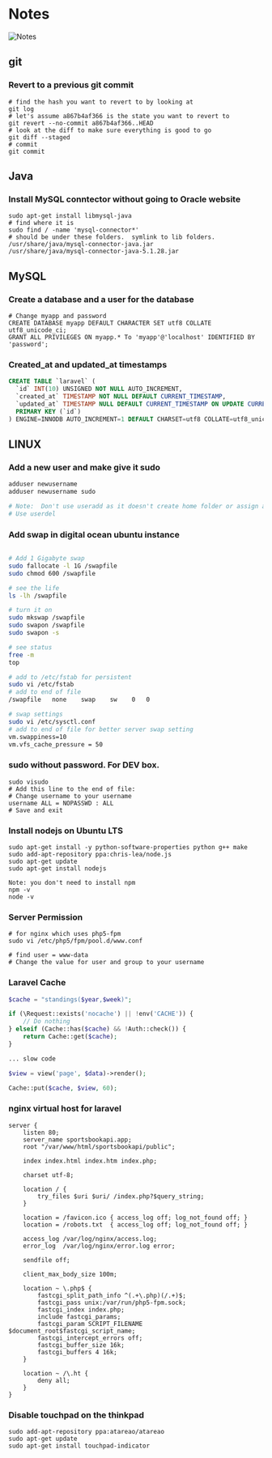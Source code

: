 # Notes

![Notes](http://i.imgur.com/RzbnCFM.jpg)

## git

### Revert to a previous git commit

```
# find the hash you want to revert to by looking at 
git log
# let's assume a867b4af366 is the state you want to revert to
git revert --no-commit a867b4af366..HEAD
# look at the diff to make sure everything is good to go
git diff --staged
# commit
git commit
```

## Java

### Install MySQL conntector without going to Oracle website

```
sudo apt-get install libmysql-java
# find where it is
sudo find / -name 'mysql-connector*'
# should be under these folders.  symlink to lib folders.
/usr/share/java/mysql-connector-java.jar
/usr/share/java/mysql-connector-java-5.1.28.jar
```

## MySQL

### Create a database and a user for the database

```
# Change myapp and password
CREATE DATABASE myapp DEFAULT CHARACTER SET utf8 COLLATE utf8_unicode_ci;
GRANT ALL PRIVILEGES ON myapp.* To 'myapp'@'localhost' IDENTIFIED BY 'password';
```

### Created_at and updated_at timestamps

```sql
CREATE TABLE `laravel` (
  `id` INT(10) UNSIGNED NOT NULL AUTO_INCREMENT,
  `created_at` TIMESTAMP NOT NULL DEFAULT CURRENT_TIMESTAMP,
  `updated_at` TIMESTAMP NULL DEFAULT CURRENT_TIMESTAMP ON UPDATE CURRENT_TIMESTAMP,
  PRIMARY KEY (`id`)
) ENGINE=INNODB AUTO_INCREMENT=1 DEFAULT CHARSET=utf8 COLLATE=utf8_unicode_ci;
```

## LINUX

### Add a new user and make give it sudo
```bash
adduser newusername
adduser newusername sudo

# Note:  Don't use useradd as it doesn't create home folder or assign a password to the user.
# Use userdel 
```

### Add swap in digital ocean ubuntu instance

```bash

# Add 1 Gigabyte swap
sudo fallocate -l 1G /swapfile
sudo chmod 600 /swapfile

# see the life
ls -lh /swapfile

# turn it on
sudo mkswap /swapfile
sudo swapon /swapfile
sudo swapon -s

# see status
free -m
top

# add to /etc/fstab for persistent
sudo vi /etc/fstab
# add to end of file
/swapfile   none    swap    sw    0   0

# swap settings
sudo vi /etc/sysctl.conf
# add to end of file for better server swap setting
vm.swappiness=10
vm.vfs_cache_pressure = 50

```

### sudo without password.  For DEV box.

```
sudo visudo
# Add this line to the end of file: 
# Change username to your username
username ALL = NOPASSWD : ALL
# Save and exit
```

### Install nodejs on Ubuntu LTS

```
sudo apt-get install -y python-software-properties python g++ make
sudo add-apt-repository ppa:chris-lea/node.js
sudo apt-get update
sudo apt-get install nodejs

Note: you don't need to install npm
npm -v
node -v
```

### Server Permission

```
# for nginx which uses php5-fpm
sudo vi /etc/php5/fpm/pool.d/www.conf

# find user = www-data
# Change the value for user and group to your username
```

### Laravel Cache

```php
$cache = "standings($year,$week)";

if (\Request::exists('nocache') || !env('CACHE')) {
    // Do nothing
} elseif (Cache::has($cache) && !Auth::check()) {
    return Cache::get($cache);
}

... slow code

$view = view('page', $data)->render();

Cache::put($cache, $view, 60);
```

### nginx virtual host for laravel

```
server {
    listen 80;
    server_name sportsbookapi.app;
    root "/var/www/html/sportsbookapi/public";

    index index.html index.htm index.php;

    charset utf-8;

    location / {
        try_files $uri $uri/ /index.php?$query_string;
    }

    location = /favicon.ico { access_log off; log_not_found off; }
    location = /robots.txt  { access_log off; log_not_found off; }

    access_log /var/log/nginx/access.log;
    error_log  /var/log/nginx/error.log error;

    sendfile off;

    client_max_body_size 100m;

    location ~ \.php$ {
        fastcgi_split_path_info ^(.+\.php)(/.+)$;
        fastcgi_pass unix:/var/run/php5-fpm.sock;
        fastcgi_index index.php;
        include fastcgi_params;
        fastcgi_param SCRIPT_FILENAME $document_root$fastcgi_script_name;
        fastcgi_intercept_errors off;
        fastcgi_buffer_size 16k;
        fastcgi_buffers 4 16k;
    }

    location ~ /\.ht {
        deny all;
    }
}
```

### Disable touchpad on the thinkpad

```
sudo add-apt-repository ppa:atareao/atareao
sudo apt-get update
sudo apt-get install touchpad-indicator
```
